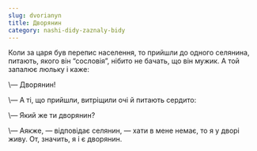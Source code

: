 ```yaml
---
slug: dvorianyn
title: Дворянин
category: nashi-didy-zaznaly-bidy
---
```

Коли за царя був перепис населення, то прийшли до одного селянина, питають, якого він “сословія”, нібито не бачать, що він мужик. А той запалює люльку і каже:

\— Дворянин!

\— А ті, що прийшли, витріщили очі й питають сердито:

\— Який же ти дворянин?

\— Аякже, — відповідає селянин, — хати  в мене немає, то я у дворі живу. От, значить, я і є дворянин.
